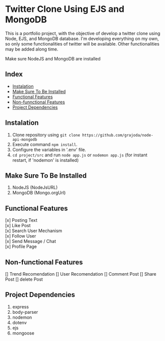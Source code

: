 # Twitter Clone Using EJS and MongoDB

This is a portfolio project, with the objective of develop a twitter clone using Node, EJS, and MongoDB database. I'm developing everything on my own, so only some functionalities of twitter will be available. Other functionalities may be added along time. 

Make sure NodeJS and MongoDB are installed

## Index
- [Instalation](#instalation)
- [Make Sure To Be Installed](#make-sure-to-be-installed)
- [Functional Features](#functional-features)
- [Non-funnctional Features](#non-functional-features)
- [Project Dependencies](#project-dependencies)


## Instalation
1. Clone repository using `git clone https://github.com/grajoda/node-api-mongodb`
2. Execute command `npm install`.
3. Configure the variables in '.env' file.
4. `cd project/src` and run `node app.js` or `nodemon app.js` (for instant restart, if 'nodemon' is installed)

## Make Sure To Be Installed
1. NodeJS (NodeJsURL)
2. MongoDB (Mongo.orgUrl)

## Functional Features
[x] Posting Text  
[x] Like Post  
[x] Search User Mechanism  
[x] Follow User  
[x] Send Message / Chat  
[x] Profile Page  

## Non-functional Features
[] Trend Recomendation
[] User Recomendation
[] Comment Post
[] Share Post 
[] delete Post

## Project Dependencies
1. express
2. body-parser
3. nodemon
4. dotenv 
5. ejs
6. mongoose
